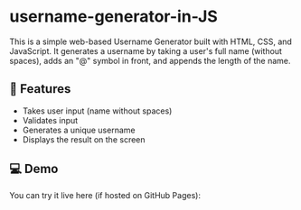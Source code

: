 # username-generator-in-JS

This is a simple web-based Username Generator built with HTML, CSS, and JavaScript. It generates a username by taking a user's full name (without spaces), adds an "@" symbol in front, and appends the length of the name.

## 🔧 Features

- Takes user input (name without spaces)
- Validates input
- Generates a unique username
- Displays the result on the screen

## 💻 Demo

You can try it live here (if hosted on GitHub Pages):
